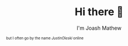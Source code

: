 <h1 align="center">Hi there 👋</h1>
<p align="center">I'm Joash Mathew</p>
<sub><sup>but I often go by the name <em>JustinOleski</em> online</sup></sub>
<!--
**JustinOleskii/JustinOleskii** is a ✨ _special_ ✨ repository because its `README.md` (this file) appears on your GitHub profile.

Here are some ideas to get you started:

- 🔭 I’m currently working on ...
- 🌱 I’m currently learning ...
- 👯 I’m looking to collaborate on ...
- 🤔 I’m looking for help with ...
- 💬 Ask me about ...
- 📫 How to reach me: ...
- 😄 Pronouns: ...
- ⚡ Fun fact: ...
-->
